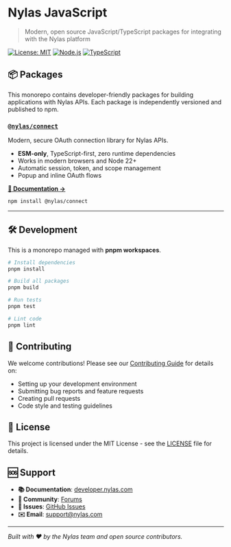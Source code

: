 # Nylas JavaScript

> Modern, open source JavaScript/TypeScript packages for integrating with the Nylas platform

[![License: MIT](https://img.shields.io/badge/License-MIT-yellow.svg)](https://opensource.org/licenses/MIT)
[![Node.js](https://img.shields.io/badge/Node.js-22%2B-green.svg)](https://nodejs.org/)
[![TypeScript](https://img.shields.io/badge/TypeScript-Ready-blue.svg)](https://www.typescriptlang.org/)

## 📦 Packages

This monorepo contains developer-friendly packages for building applications with Nylas APIs. Each package is independently versioned and published to npm.

### [`@nylas/connect`](./packages/nylas-connect/)

Modern, secure OAuth connection library for Nylas APIs.

- **ESM-only**, TypeScript-first, zero runtime dependencies
- Works in modern browsers and Node 22+
- Automatic session, token, and scope management
- Popup and inline OAuth flows

[**📖 Documentation →**](./packages/nylas-connect/README.md)

```bash
npm install @nylas/connect
```

---

## 🛠 Development

This is a monorepo managed with **pnpm workspaces**.

```bash
# Install dependencies
pnpm install

# Build all packages
pnpm build

# Run tests
pnpm test

# Lint code
pnpm lint
```

## 🤝 Contributing

We welcome contributions! Please see our [Contributing Guide](./CONTRIBUTING.md) for details on:

- Setting up your development environment
- Submitting bug reports and feature requests
- Creating pull requests
- Code style and testing guidelines

## 📄 License

This project is licensed under the MIT License - see the [LICENSE](./LICENSE) file for details.

## 🆘 Support

- **📚 Documentation**: [developer.nylas.com](https://developer.nylas.com)
- **💬 Community**: [Forums](https://forums.nylas.com)
- **🐛 Issues**: [GitHub Issues](https://github.com/nylas/web/issues)
- **✉️ Email**: support@nylas.com

---

*Built with ❤️ by the Nylas team and open source contributors.*
